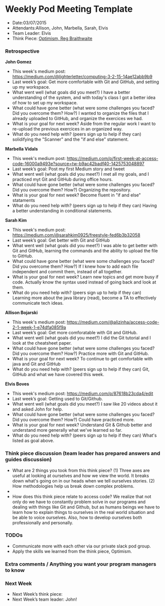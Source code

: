 # Weekly Pod Meeting Template

* Date:03/07/2015
* Attendants:Allison, John, Marbella, Sarah, Elvis
* Team Leader: Elvis
* Think Piece: [Optimism, Reg Braithwaite](http://braythwayt.com/homoiconic/2009/05/01/optimism.html)

### Retrospective

**John Gomez**

* This week's medium post: https://medium.com/@lighterletter/computing-3-2-15-14ae12abb9b9
* Last week’s goal: Get more comfortable with Git and GitHub, and setting up my workspace. 
* What went well (what goals did you meet?) I have a better understanding of the system, and with today's class I got a better idea of how to set up my workspace.
* What could have gone better (what were some challenges you faced? Did you overcome them? How?) I wanted to organize the files that I already uploaded to GitHub, and organize the exercices we had.
* What is your goal for next week? Aside from the regular work I want to re-upload the previous exercices in an organized way. 
* What do you need help with? (peers sign up to help if they can) solidifying the "Scanner" and the "if and else" statement.

**Marbella Vidals**

* This week's medium post: https://medium.com/p/first-week-at-access-code-16000a9493e?source=tw-b9ac42badf40-1425753048897
* Last week’s goal: Post my first Medium story and tweet
* What went well (what goals did you meet?) I met all my goals, and I practiced myt Git and GitHub during office hours.
* What could have gone better (what were some challenges you faced? Did you overcome them? How?) Organizing the repository. 
* What is your goal for next week? Become fluent in "if and else" stataments
* What do you need help with? (peers sign up to help if they can) Having a better understanding in conditional statements.

**Sarah Kim**

* This week's medium post: https://medium.com/@sarahkim0925/freestyle-fed6b3b32058
* Last week’s goal: Get better with Git and GitHub
* What went well (what goals did you meet?) I was able to get better with Git and GitHub, learning the commands and the ability to upload the file to GitHub.
* What could have gone better (what were some challenges you faced? Did you overcome them? How?) If I knew how to add each file independent and commit them, instead of all together.
* What is your goal for next week? Learn new topics and get more busy if code. Actually know the syntax used instead of going back and look at them.
* What do you need help with? (peers sign up to help if they can) Learning more about the java library (read), become a TA to effectively communicate tech ideas. 

**Allison Bojarski**

* This week's medium post: https://medium.com/@alizinha/access-code-2-1-week-1-e74dfa085f9a
* Last week’s goal: Get more comforatable with Git and GitHub.
* What went well (what goals did you meet?) I did the Git tutorial and I look at the cheatsheet paper.
* What could have gone better (what were some challenges you faced? Did you overcome them? How?) Practice more with Git and GitHub.
* What is your goal for next week? To continue to get comfortable with java and Git and GitHub
* What do you need help with? (peers sign up to help if they can) Git, GitHub and what we have covered this week. 

**Elvis Boves**

* This week's medium post: https://medium.com/p/87618b23cda4/edit
* Last week’s goal: Getting used to Git/Github.
* What went well (what goals did you meet?) I saw like 20 videos about it and asked John for help.
* What could have gone better (what were some challenges you faced? Did you overcome them? How?) Could have practiced more.
* What is your goal for next week? Understand Git & Github better and understand more generally what we've learned so far.
* What do you need help with? (peers sign up to help if they can) What's listed as goal above.

### Think piece discussion (team leader has prepared answers and guides discussion)

* What are 2 things you took from this think piece? (1) Three axes are useful at looking at ourselves and how we view the world. It breaks down what's going on in our heads when we tell ourselves stories. (2) How methodologies help us break down complex problems.
* 
* How does this think piece relate to access code? We realize that not only do we have to constantly problem solve in our programs and dealing with things like Git and Github, but as humans beings we have to learn how to explain things to ourselves in the real world situation and be able to voice ourselves. Also, how to develop ourselves both professionally and personally.

### TODOs
* Communicate more with each other via our private slack pod group.
* Apply the skills we learned from the think piece, Optimism.

### Extra comments / Anything you want your program managers to know

### Next Week

* Next Week’s think piece:
* Next Week’s team leader: John!


